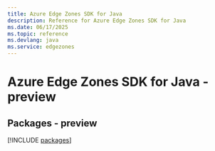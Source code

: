 ```yaml
---
title: Azure Edge Zones SDK for Java
description: Reference for Azure Edge Zones SDK for Java
ms.date: 06/17/2025
ms.topic: reference
ms.devlang: java
ms.service: edgezones
---
```

# Azure Edge Zones SDK for Java - preview
## Packages - preview
[!INCLUDE [packages](edge-zones-index.md)]